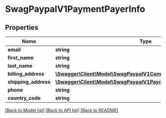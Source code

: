 # SwagPaypalV1PaymentPayerInfo

## Properties
Name | Type | Description | Notes
------------ | ------------- | ------------- | -------------
**email** | **string** |  | [optional] 
**first_name** | **string** |  | [optional] 
**last_name** | **string** |  | [optional] 
**billing_address** | [**\Swagger\Client\Model\SwagPaypalV1CommonAddress**](SwagPaypalV1CommonAddress.md) |  | [optional] 
**shipping_address** | [**\Swagger\Client\Model\SwagPaypalV1PaymentPayerInfoShippingAddress**](SwagPaypalV1PaymentPayerInfoShippingAddress.md) |  | [optional] 
**phone** | **string** |  | [optional] 
**country_code** | **string** |  | [optional] 

[[Back to Model list]](../../README.md#documentation-for-models) [[Back to API list]](../../README.md#documentation-for-api-endpoints) [[Back to README]](../../README.md)

